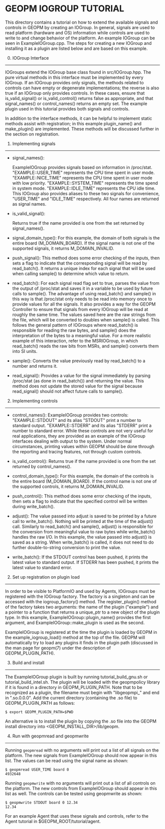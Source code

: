 GEOPM IOGROUP TUTORIAL
======================

This directory contains a tutorial on how to extend the available
signals and controls in GEOPM by creating an IOGroup.  In general,
signals are used to read platform (hardware and OS) information while
controls are used to write to and change behavior of the platform.  An
example IOGroup can be seen in ExampleIOGroup.cpp.  The steps for
creating a new IOGroup and installing it as a plugin are listed below
and are based on this example.


0. IOGroup Interface
--------------------

IOGroups extend the IOGroup base class found in src/IOGroup.hpp.  The
pure virtual methods in this interface must be implemented by every
IOGroup.  If an IOGroup provides only signals, the methods related to
controls can have empty or degenerate implementations; the reverse is
also true if an IOGroup only provides controls.  In these cases, ensure
that is_valid_signal() or is_valid_control() returns false as appropriate, and
that signal_names() or control_names() returns an empty set.  The example plugin
used in this tutorial provides both signals and controls.

In addition to the interface methods, it can be helpful to implement
static methods assist with registration; in this example plugin_name()
and make_plugin() are implemented.  These methods will be discussed
further in the section on registration.


1. Implementing signals
-----------------------

* signal_names():

  ExampleIOGroup provides signals based on information in
  /proc/stat.  "EXAMPLE::USER_TIME" represents the CPU time spent in
  user mode.  "EXAMPLE::NICE_TIME" represents the CPU time spent in
  user mode with low priority.  "EXAMPLE::SYSTEM_TIME" represents
  the time spend in system mode.  "EXAMPLE::IDLE_TIME" represents
  the CPU idle time.  This IOGroup also provides aliases to these
  two signals for convenience, "USER_TIME" and "IDLE_TIME"
  respectively.  All four names are returned as signal names.

* is_valid_signal():

  Returns true if the name provided is one from the set returned by
  signal_names().

* signal_domain_type():
  For this example, the domain of both signals is the entire board
  (M_DOMAIN_BOARD).  If the signal name is not one of the supported
  signals, it returns M_DOMAIN_INVALID.

* push_signal():
  This method does some error checking of the inputs, then sets a
  flag to indicate that the corresponding signal will be read by
  read_batch().  It returns a unique index for each signal that will
  be used when calling sample() to determine which value to return.

* read_batch():
  For each signal read flag set to true, parses the value from the
  output of /proc/stat and saves it in a variable to be used by
  future calls to sample().  The advantage of using read_batch() and
  sample() in this way is that /proc/stat only needs to be read into
  memory once to provide values for all the signals.  It also
  provides a way for the GEOPM Controller to ensure that signals
  from every IOGroup will be read at roughly the same time.  The
  values saved here are the raw strings from the file, which will be
  converted to doubles when sample() is called.  This follows the
  general pattern of IOGroups where read_batch() is responsible for
  reading the raw bytes, and sample() does the interpretation of the
  bytes to a meaningful value.  For a more realistic example of this
  interaction, refer to the MSRIOGroup, in which read_batch() reads
  the raw bits from MSRs, and sample() converts them into SI units.

* sample():
  Converts the value previously read by read_batch() to a number and
  returns it.

* read_signal():
  Provides a value for the signal immediately by parsing /proc/stat
  (as done in read_batch()) and returning the value.  This method
  does not update the stored value for the signal because
  read_signal() should not affect future calls to sample().


2. Implementing controls
------------------------

* control_names():
  ExampleIOGroup provides two controls: "EXAMPLE::STDOUT" and its
  alias "STDOUT" print a number to standard output.
  "EXAMPLE::STDERR" and its alias "STDERR" print a number to
  standard error.  While these controls are not very useful for real
  applications, they are provided as an example of the IOGroup
  interfaces dealing with output to the system.  Under normal
  circumstances, printing values within GEOPM should be done through
  the reporting and tracing features, not through custom controls.

* is_valid_control():
  Returns true if the name provided is one from the set returned by
  control_names().

* control_domain_type():
  For this example, the domain of the controls is the entire board
  (M_DOMAIN_BOARD).  If the control name is not one of the supported
  controls, it returns M_DOMAIN_INVALID.

* push_control():
  This method does some error checking of the inputs, then sets a
  flag to indicate that the specified control will be written during
  write_batch().

* adjust():
  The value passed into adjust is saved to be printed by a future
  call to write_batch().  Nothing will be printed at the time of the
  adjust() call.  Similarly to read_batch() and sample(), adjust()
  is responsible for the conversion from meaningful value to raw
  bytes while write_batch() handles the raw I/O.  In this example,
  the value passed into adjust() is saved as a string.  When
  write_batch() is called, it does not need to do further
  double-to-string conversion to print the value.

* write_batch():
  If the STDOUT control has been pushed, it prints the latest value
  to standard output.  If STDERR has been pushed, it prints the
  latest value to standard error.


2. Set up registration on plugin load
-------------------------------------

In order to be visible to PlatformIO and used by Agents, IOGroups must
be registered with the IOGroup factory.  The factory is a singleton
and can be accessed with the iogroup_factory() method.  The
register_plugin() method of the factory takes two arguments: the name
of the plugin ("example") and a pointer to a function that returns a
unique_ptr to a new object of the plugin type.  In this example,
ExampleIOGroup::plugin_name() provides the first argument, and
ExampleIOGroup::make_plugin is used as the second.

ExampleIOGroup is registered at the time the plugin is loaded by GEOPM
in the example_iogroup_load() method at the top of the file.  GEOPM
will automatically try to load any plugins it finds in the plugin path
(discussed in the man page for geopm(7) under the description of
GEOPM_PLUGIN_PATH).


3. Build and install
--------------------

The ExampleIOGroup plugin is built by running tutorial_build_gnu.sh or
tutorial_build_intel.sh.  The plugin will be loaded with the
geopmpolicy library if it is found in a directory in
GEOPM_PLUGIN_PATH.  Note that to be recognized as a plugin, the
filename must begin with "libgeopmpi_" and end in
".so.0.0.0".  Add the current directory (containing the
.so file) to GEOPM_PLUGIN_PATH as follows:

    $ export GEOPM_PLUGIN_PATH=$PWD

An alternative is to install the plugin by copying the .so file into
the GEOPM install directory into <GEOPM_INSTALL_DIR>/lib/geopm.


4. Run with geopmread and geopmwrite
------------------------------------

Running `geopmread` with no arguments will print out a list of all
signals on the platform.  The new signals from ExampleIOGroup should
now appear in this list.  The values can be read using the signal name
as shown:

    $ geopmread USER_TIME board 0
    4932648

Running `geopmwrite` with no arguments will print out a list of all
controls on the platform.  The new controls from ExampleIOGroup should
appear in this list as well.  The controls can be tested using geopmwrite as shown:

    $ geopmwrite STDOUT board 0 12.34
    12.34

For an example Agent that uses these signals and controls, refer to the
Agent tutorial in $GEOPM_ROOT/tutorial/agent.
